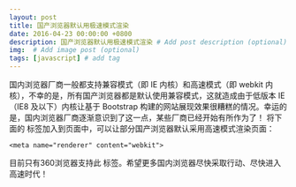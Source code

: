 ```yaml
---
layout: post
title: 国产浏览器默认用极速模式渲染
date: 2016-04-23 00:00:00 +0800
description: 国产浏览器默认用极速模式渲染 # Add post description (optional)
img:  # Add image post (optional)
tags: [javascript] # add tag
---
```


国内浏览器厂商一般都支持兼容模式（即 IE 内核）和高速模式（即 webkit 内核），不幸的是，所有国产浏览器都是默认使用兼容模式，这就造成由于低版本 IE （IE8 及以下）内核让基于 Bootstrap 构建的网站展现效果很糟糕的情况。幸运的是，国内浏览器厂商逐渐意识到了这一点，某些厂商已经开始有所作为了！
将下面的 <meta> 标签加入到页面中，可以让部分国产浏览器默认采用高速模式渲染页面：
```
<meta name="renderer" content="webkit">
```
目前只有360浏览器支持此 <meta> 标签。希望更多国内浏览器尽快采取行动、尽快进入高速时代！
